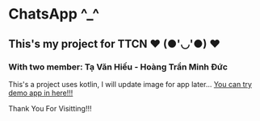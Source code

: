 # ChatsApp ^_^
## This's my project for TTCN ❤️ (●'◡'●) ❤️
### With two member: Tạ Văn Hiếu - Hoàng Trần Minh Đức
This's a project uses kotlin, I will update image for app later...
[You can try demo app in here!!!](https://drive.google.com/file/d/1XyYi6inoqdKgFNPReHeZqLkB0mo3ksL6/view?usp=sharing)

Thank You For Visitting!!!
